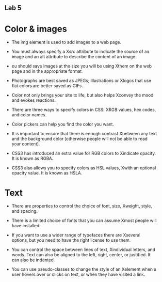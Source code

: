 ## Lab 5

# Color & images

* The img element is used to add images to a         web page.

* You must always specify a Xsrc attribute to indicate the source of an image and an alt attribute to describe the content of an image.

* ou should save images at the size you will be using Xthem on the web page and in the appropriate format.

* Photographs are best saved as JPEGs; illustrations or Xlogos that use flat colors are better saved as GIFs.

* Color not only brings your site to life, but also helps Xconvey the mood and evokes reactions.

* There are three ways to specify colors in CSS:            XRGB values, hex codes, and color names.

* Color pickers can help you find the color you want.

* It is important to ensure that there is enough contrast Xbetween any text and the background color (otherwise people will not be able to read your content).

* CSS3 has introduced an extra value for RGB colors to Xindicate opacity. It is known as RGBA.

* CSS3 also allows you to specify colors as HSL values, Xwith an optional opacity value. It is known as HSLA.

# Text

* There are properties to control the choice of font, size, Xweight, style, and spacing.

* There is a limited choice of fonts that you can assume Xmost people will have installed.

* If you want to use a wider range of typefaces there are Xseveral options, but you need to have the right license to use them.

* You can control the space between lines of text, Xindividual letters, and words. Text can also be aligned to the left, right, center, or justified. It can also be indented.

* You can use pseudo-classes to change the style of an Xelement when a user hovers over or clicks on text, or when they have visited a link.
